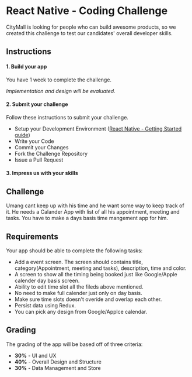 
# React Native - Coding Challenge

CityMall is looking for people who can build awesome products, so we created this challenge to test our candidates' overall developer skills.

## Instructions
#### 1. Build your app
You have 1 week to complete the challenge.

*Implementation and design will be evaluated.*
#### 2. Submit your challenge
Follow these instructions to submit your challenge.
* Setup your Development Environment ([React Native - Getting Started guide](https://facebook.github.io/react-native/docs/getting-started.html))
* Write your Code
* Commit your Changes
* Fork the Challenge Repository
* Issue a Pull Request


#### 3. Impress us with your skills

## Challenge
Umang cant keep up with his time and he want some way to keep track of it. He needs a Calander App with list of all his appointment, meeting and tasks. You have to make a days basis time mangement app for him.

## Requirements
Your app should be able to complete the following tasks:
* Add a event screen. The screen should contains title, category(Appointment, meeting and tasks), description, time and color.
* A screen to show all the timing being booked just like Google/Apple calender day basis screen.
* Ability to edit time slot all the fileds above mentioned.
* No need to make full calender just only on day basis.
* Make sure time slots doesn't overide and overlap each other.
* Persist data using Redux.
* You can pick any design from Google/Applce calendar.

## Grading
The grading of the app  will be based off of three criteria:
* **30%** - UI and UX
* **40%** - Overall Design and Structure
* **30%** - Data Management and Store
